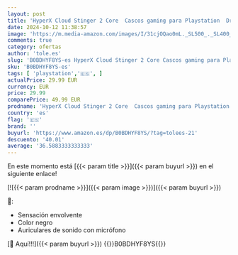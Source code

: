```yaml
---
layout: post
title: 'HyperX Cloud Stinger 2 Core  Cascos gaming para Playstation  Drivers de 40 mm y Audio Envolvente  3.5 mm  Micrófono Plegable con cancelación de ruido - Negro'
date: 2024-10-12 11:38:57
image: 'https://m.media-amazon.com/images/I/31cjOQao0mL._SL500_._SL400_.jpg'
comments: true
category: ofertas
author: 'tole.es'
slug: 'B0BDHYF8YS-es HyperX Cloud Stinger 2 Core Cascos gaming para Playstation...'
sku: 'B0BDHYF8YS-es'
tags: [ 'playstation','🇪🇸', ]
actualPrice: 29.99 EUR
currency: EUR
price: 29.99
comparePrice: 49.99 EUR
prodname: 'HyperX Cloud Stinger 2 Core  Cascos gaming para Playstation  Drivers de 40 mm y Audio Envolvente  3.5 mm  Micrófono Plegable con cancelación de ruido - Negro'
country: 'es'
flag: '🇪🇸'
brand: ''
buyurl: 'https://www.amazon.es/dp/B0BDHYF8YS/?tag=tolees-21'
descuento: '40.01'
average: '36.5883333333333'
---
```


En este momento está [{{< param title >}}]({{< param buyurl >}}) en el siguiente enlace!

[![{{< param prodname >}}]({{< param image >}})]({{< param buyurl >}})

🔎:

- Sensación envolvente
- Color negro
- Auriculares de sonido con micrófono

[🛒 Aquí!!!]({{< param buyurl >}})
{{<world>}}B0BDHYF8YS{{</world>}}
